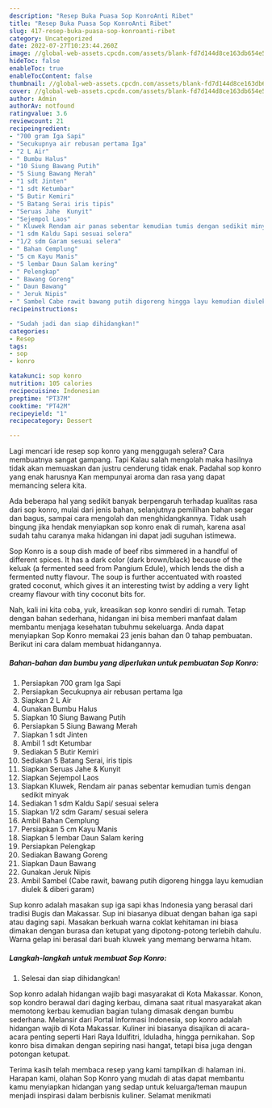 ```yaml
---
description: "Resep Buka Puasa Sop KonroAnti Ribet"
title: "Resep Buka Puasa Sop KonroAnti Ribet"
slug: 417-resep-buka-puasa-sop-konroanti-ribet
category: Uncategorized
date: 2022-07-27T10:23:44.260Z
image: //global-web-assets.cpcdn.com/assets/blank-fd7d144d8ce163db654e5a02c40b08a2775adb7897d16e4062681dc7e1b2800f.png
hideToc: false
enableToc: true
enableTocContent: false
thumbnail: //global-web-assets.cpcdn.com/assets/blank-fd7d144d8ce163db654e5a02c40b08a2775adb7897d16e4062681dc7e1b2800f.png
cover: //global-web-assets.cpcdn.com/assets/blank-fd7d144d8ce163db654e5a02c40b08a2775adb7897d16e4062681dc7e1b2800f.png
author: Admin
authorAv: notfound
ratingvalue: 3.6
reviewcount: 21
recipeingredient:
- "700 gram Iga Sapi"
- "Secukupnya air rebusan pertama Iga"
- "2 L Air"
- " Bumbu Halus"
- "10 Siung Bawang Putih"
- "5 Siung Bawang Merah"
- "1 sdt Jinten"
- "1 sdt Ketumbar"
- "5 Butir Kemiri"
- "5 Batang Serai iris tipis"
- "Seruas Jahe  Kunyit"
- "Sejempol Laos"
- " Kluwek Rendam air panas sebentar kemudian tumis dengan sedikit minyak"
- "1 sdm Kaldu Sapi sesuai selera"
- "1/2 sdm Garam sesuai selera"
- " Bahan Cemplung"
- "5 cm Kayu Manis"
- "5 lembar Daun Salam kering"
- " Pelengkap"
- " Bawang Goreng"
- " Daun Bawang"
- " Jeruk Nipis"
- " Sambel Cabe rawit bawang putih digoreng hingga layu kemudian diulek  diberi garam"
recipeinstructions:

- "Sudah jadi dan siap dihidangkan!"
categories:
- Resep
tags:
- sop
- konro

katakunci: sop konro 
nutrition: 105 calories
recipecuisine: Indonesian
preptime: "PT37M"
cooktime: "PT42M"
recipeyield: "1"
recipecategory: Dessert

---
```



Lagi mencari ide resep sop konro yang menggugah selera? Cara membuatnya sangat gampang. Tapi Kalau salah mengolah maka hasilnya tidak akan memuaskan dan justru cenderung tidak enak. Padahal sop konro yang enak harusnya Kan mempunyai aroma dan rasa yang dapat memancing selera kita.


Ada beberapa hal yang sedikit banyak berpengaruh terhadap kualitas rasa dari sop konro, mulai dari jenis bahan, selanjutnya pemilihan bahan segar dan bagus, sampai cara mengolah dan menghidangkannya. Tidak usah bingung jika hendak menyiapkan sop konro enak di rumah, karena asal sudah tahu caranya maka hidangan ini dapat jadi suguhan istimewa.

Sop Konro is a soup dish made of beef ribs simmered in a handful of different spices. It has a dark color (dark brown/black) because of the keluak (a fermented seed from Pangium Edule), which lends the dish a fermented nutty flavour. The soup is further accentuated with roasted grated coconut, which gives it an interesting twist by adding a very light creamy flavour with tiny coconut bits for.


Nah, kali ini kita coba, yuk, kreasikan sop konro sendiri di rumah. Tetap dengan bahan sederhana, hidangan ini bisa memberi manfaat dalam membantu menjaga kesehatan tubuhmu sekeluarga. Anda dapat menyiapkan Sop Konro memakai 23 jenis bahan dan 0 tahap pembuatan. Berikut ini cara dalam membuat hidangannya.

<!--inarticleads1-->

##### Bahan-bahan dan bumbu yang diperlukan untuk pembuatan Sop Konro:

1. Persiapkan 700 gram Iga Sapi
1. Persiapkan Secukupnya air rebusan pertama Iga
1. Siapkan 2 L Air
1. Gunakan  Bumbu Halus
1. Siapkan 10 Siung Bawang Putih
1. Persiapkan 5 Siung Bawang Merah
1. Siapkan 1 sdt Jinten
1. Ambil 1 sdt Ketumbar
1. Sediakan 5 Butir Kemiri
1. Sediakan 5 Batang Serai, iris tipis
1. Siapkan Seruas Jahe &amp; Kunyit
1. Siapkan Sejempol Laos
1. Siapkan  Kluwek, Rendam air panas sebentar kemudian tumis dengan sedikit minyak
1. Sediakan 1 sdm Kaldu Sapi/ sesuai selera
1. Siapkan 1/2 sdm Garam/ sesuai selera
1. Ambil  Bahan Cemplung
1. Persiapkan 5 cm Kayu Manis
1. Siapkan 5 lembar Daun Salam kering
1. Persiapkan  Pelengkap
1. Sediakan  Bawang Goreng
1. Siapkan  Daun Bawang
1. Gunakan  Jeruk Nipis
1. Ambil  Sambel (Cabe rawit, bawang putih digoreng hingga layu kemudian diulek &amp; diberi garam)


Sup konro adalah masakan sup iga sapi khas Indonesia yang berasal dari tradisi Bugis dan Makassar. Sup ini biasanya dibuat dengan bahan iga sapi atau daging sapi. Masakan berkuah warna coklat kehitaman ini biasa dimakan dengan burasa dan ketupat yang dipotong-potong terlebih dahulu. Warna gelap ini berasal dari buah kluwek yang memang berwarna hitam. 

<!--inarticleads2-->

##### Langkah-langkah untuk membuat Sop Konro:


1. Selesai dan siap dihidangkan!

Sop konro adalah hidangan wajib bagi masyarakat di Kota Makassar. Konon, sop kondro berawal dari daging kerbau, dimana saat ritual masyarakat akan memotong kerbau kemudian bagian tulang dimasak dengan bumbu sederhana. Melansir dari Portal Informasi Indonesia, sop konro adalah hidangan wajib di Kota Makassar. Kuliner ini biasanya disajikan di acara-acara penting seperti Hari Raya Idulfitri, Iduladha, hingga pernikahan. Sop konro bisa dimakan dengan sepiring nasi hangat, tetapi bisa juga dengan potongan ketupat. 

Terima kasih telah membaca resep yang kami tampilkan di halaman ini. Harapan kami, olahan Sop Konro yang mudah di atas dapat membantu kamu menyiapkan hidangan yang sedap untuk keluarga/teman maupun menjadi inspirasi dalam berbisnis kuliner. Selamat menikmati
